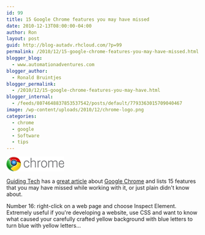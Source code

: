```yaml
---
id: 99
title: 15 Google Chrome features you may have missed
date: 2010-12-13T08:00:00-04:00
author: Ron
layout: post
guid: http://blog-autadv.rhcloud.com/?p=99
permalink: /2010/12/15-google-chrome-features-you-may-have-missed.html
blogger_blog:
  - www.automationadventures.com
blogger_author:
  - Ronald Bruintjes
blogger_permalink:
  - /2010/12/15-google-chrome-features-you-may-have.html
blogger_internal:
  - /feeds/8074648837853537542/posts/default/7793363015709040467
image: /wp-content/uploads/2010/12/chrome-logo.png
categories:
  - chrome
  - google
  - Software
  - tips
---
```

![](/wp-content/uploads/2010/12/chrome-logo.png)

<a href="http://www.guidingtech.com/" target="_blank">Guiding Tech</a> has a <a href="http://www.guidingtech.com/5319/killer-google-chrome-features/" target="_blank">great article</a> about <a href="http://www.google.com/chrome/" target="_blank">Google Chrome</a> and lists 15 features that you may have missed while working with it, or just plain didn't know about.

Number 16: right-click on a web page and choose Inspect Element. Extremely useful if you're developing a website, use CSS and want to know what caused your carefully crafted yellow background with blue letters to turn blue with yellow letters...